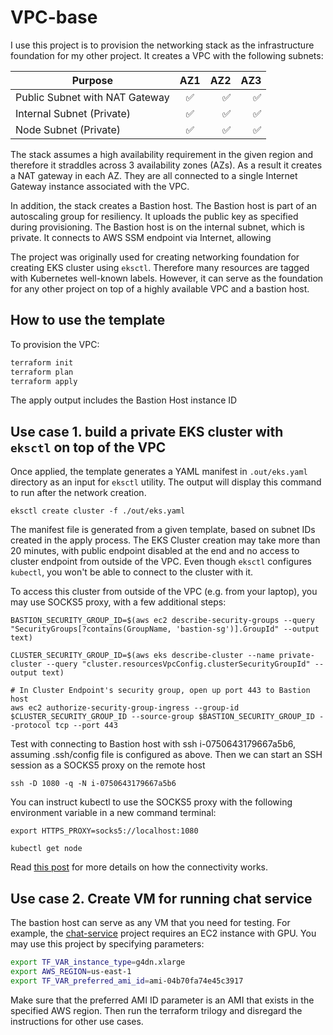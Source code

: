# VPC-base

I use this project is to provision the networking stack as the infrastructure foundation for my other project. It creates a VPC with the following subnets:

| Purpose   |      AZ1      | AZ2 |AZ3|
|----------|:-------------:|------:|---:|
| Public Subnet with NAT Gateway | :white_check_mark: | :white_check_mark: | :white_check_mark: |
| Internal Subnet (Private) | :white_check_mark: | :white_check_mark: | :white_check_mark: |
| Node Subnet (Private) | :white_check_mark: | :white_check_mark: | :white_check_mark: |

The stack assumes a high availability requirement in the given region and therefore it straddles across 3 availability zones (AZs). As a result it creates a NAT gateway in each AZ. They are all connected to a single Internet Gateway instance associated with the VPC.

In addition, the stack creates a Bastion host. The Bastion host is part of an autoscaling group for resiliency. It uploads the public key as specified during provisioning. The Bastion host is on the internal subnet, which is private. It connects to AWS SSM endpoint via Internet, allowing 


The project was originally used for creating networking foundation for creating EKS cluster using `eksctl`. Therefore many resources are tagged with Kubernetes well-known labels. However, it can serve as the foundation for any other project on top of a highly available VPC and a bastion host.


## How to use the template

To provision the VPC:
```sh
terraform init
terraform plan
terraform apply
```
The apply output includes the Bastion Host instance ID

## Use case 1. build a private EKS cluster with `eksctl` on top of the VPC

Once applied, the template generates a YAML manifest in `.out/eks.yaml` directory as an input for `eksctl` utility. The output will display this command to run after the network creation.

```
eksctl create cluster -f ./out/eks.yaml
```

The manifest file is generated from a given template, based on subnet IDs created in the apply process. The EKS Cluster creation may take more than 20 minutes, with public endpoint disabled at the end and no access to cluster endpoint from outside of the VPC. Even though `eksctl` configures `kubectl`, you won't be able to connect to the cluster with it.  

To access this cluster from outside of the VPC (e.g. from your laptop), you may use SOCKS5 proxy, with a few additional steps: 

```
BASTION_SECURITY_GROUP_ID=$(aws ec2 describe-security-groups --query "SecurityGroups[?contains(GroupName, 'bastion-sg')].GroupId" --output text)

CLUSTER_SECURITY_GROUP_ID=$(aws eks describe-cluster --name private-cluster --query "cluster.resourcesVpcConfig.clusterSecurityGroupId" --output text)
 
# In Cluster Endpoint's security group, open up port 443 to Bastion host
aws ec2 authorize-security-group-ingress --group-id $CLUSTER_SECURITY_GROUP_ID --source-group $BASTION_SECURITY_GROUP_ID --protocol tcp --port 443
 ```
Test with connecting to Bastion host with ssh i-0750643179667a5b6, assuming .ssh/config file is configured as above. Then we can start an SSH session as a SOCKS5 proxy on the remote host

```
ssh -D 1080 -q -N i-0750643179667a5b6
``` 
You can instruct kubectl to use the SOCKS5 proxy with the following environment variable in a new command terminal:
```
export HTTPS_PROXY=socks5://localhost:1080
 
kubectl get node
```

Read [this post](https://www.digihunch.com/2023/06/connect-kubectl-to-private-kubernetes-cluster-in-eks-and-aks/) for more details on how the connectivity works.

## Use case 2. Create VM for running chat service
The bastion host can serve as any VM that you need for testing. For example, the [chat-service](https://github.com/digihunch/chat-service) project requires an EC2 instance with GPU. You may use this project by specifying parameters:
```sh
export TF_VAR_instance_type=g4dn.xlarge
export AWS_REGION=us-east-1
export TF_VAR_preferred_ami_id=ami-04b70fa74e45c3917
```
Make sure that the preferred AMI ID parameter is an AMI that exists in the specified AWS region. Then run the terraform trilogy and disregard the instructions for other use cases.
